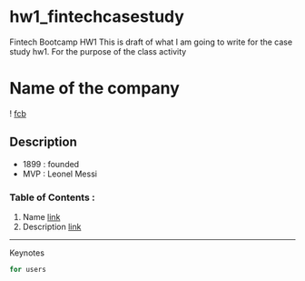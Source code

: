 # hw1_fintechcasestudy
Fintech Bootcamp HW1
This is draft of what I am going to write for the case study hw1. For the purpose of the class activity
# Name of the company

! [fcb](images/fcb.jpg)


## Description
* 1899 : founded
* MVP : Leonel Messi

### Table of Contents :

1. Name [link](Name-of-the-company)
2. Description [link](Description)






---

Keynotes

```python
for users 

